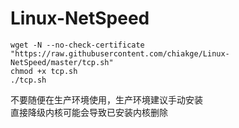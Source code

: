 # Linux-NetSpeed
```
wget -N --no-check-certificate "https://raw.githubusercontent.com/chiakge/Linux-NetSpeed/master/tcp.sh"
chmod +x tcp.sh
./tcp.sh
```
不要随便在生产环境使用，生产环境建议手动安装  
直接降级内核可能会导致已安装内核删除

